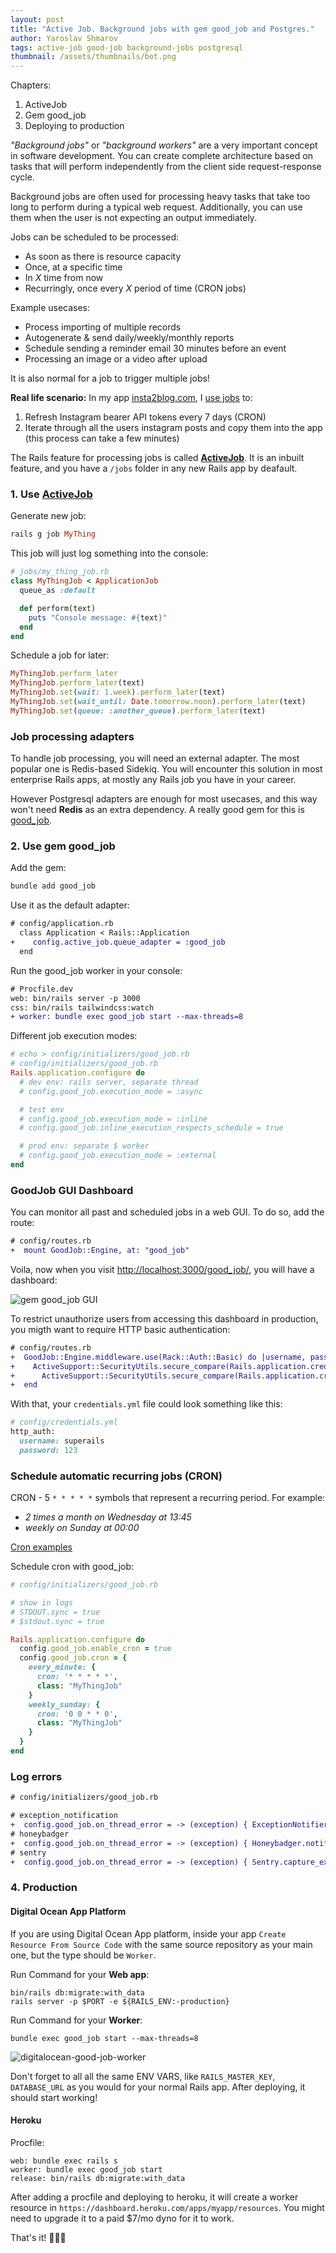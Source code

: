 ```yaml
---
layout: post
title: "Active Job. Background jobs with gem good_job and Postgres."
author: Yaroslav Shmarov
tags: active-job good-job background-jobs postgresql
thumbnail: /assets/thumbnails/bot.png
---
```


Chapters:
1. ActiveJob
2. Gem good_job
3. Deploying to production

*"Background jobs"* or *"background workers"* are a very important concept in software development.
You can create complete architecture based on tasks that will perform independently from the client side request-response cycle.

Background jobs are often used for processing heavy tasks that take too long to perform during a typical web request. Additionally, you can use them when the user is not expecting an output immediately.

Jobs can be scheduled to be processed:
- As soon as there is resource capacity
- Once, at a specific time
- In *X* time from now
- Recurringly, once every *X* period of time (CRON jobs)

Example usecases:
- Process importing of multiple records
- Autogenerate & send daily/weekly/monthly reports
- Schedule sending a reminder email 30 minutes before an event
- Processing an image or a video after upload

It is also normal for a job to trigger multiple jobs!

**Real life scenario:** In my app [insta2blog.com](https://insta2blog.com/), I [use jobs](https://github.com/yshmarov/insta2blog.com/tree/main/app/jobs) to:
1. Refresh Instagram bearer API tokens every 7 days (CRON)
2. Iterate through all the users instagram posts and copy them into the app (this process can take a few minutes)

The Rails feature for processing jobs is called [**ActiveJob**](https://guides.rubyonrails.org/active_job_basics.html). It is an inbuilt feature, and you have a `/jobs` folder in any new Rails app by deafault.

### 1. Use [ActiveJob](https://guides.rubyonrails.org/active_job_basics.html)

Generate new job:

```ruby
rails g job MyThing
```

This job will just log something into the console:

```ruby
# jobs/my_thing_job.rb
class MyThingJob < ApplicationJob
  queue_as :default

  def perform(text)
    puts "Console message: #{text}"
  end
end
```

Schedule a job for later:

```ruby
MyThingJob.perform_later
MyThingJob.perform_later(text)
MyThingJob.set(wait: 1.week).perform_later(text)
MyThingJob.set(wait_until: Date.tomorrow.noon).perform_later(text)
MyThingJob.set(queue: :another_queue).perform_later(text)
```

### Job processing adapters

To handle job processing, you will need an external adapter. The most popular one is Redis-based Sidekiq. You will encounter this solution in most enterprise Rails apps, at mostly any Rails job you have in your career.

However Postgresql adapters are enough for most usecases, and this way won't need **Redis** as an extra dependency. A really good gem for this is [good_job](https://github.com/bensheldon/good_job#readme).

### 2. Use gem good_job

Add the gem:

```ruby
bundle add good_job
```

Use it as the default adapter:

```diff
# config/application.rb
  class Application < Rails::Application
+    config.active_job.queue_adapter = :good_job
  end
```

Run the good_job worker in your console:

```diff
# Procfile.dev
web: bin/rails server -p 3000
css: bin/rails tailwindcss:watch
+ worker: bundle exec good_job start --max-threads=8
```

Different job execution modes:

```ruby
# echo > config/initializers/good_job.rb
# config/initializers/good_job.rb
Rails.application.configure do
  # dev env: rails server, separate thread
  # config.good_job.execution_mode = :async

  # test env
  # config.good_job.execution_mode = :inline
  # config.good_job.inline_execution_respects_schedule = true

  # prod env: separate $ worker
  # config.good_job.execution_mode = :external
end
```

### GoodJob GUI Dashboard

You can monitor all past and scheduled jobs in a web GUI. To do so, add the route: 

```diff
# config/routes.rb
+  mount GoodJob::Engine, at: "good_job"
```

Voila, now when you visit [http://localhost:3000/good_job/](http://localhost:3000/good_job/), you will have a dashboard:

![gem good_job GUI](/assets/images/good-job-gui.png)

To restrict unauthorize users from accessing this dashboard in production, you migth want to require HTTP basic authentication:

```diff
# config/routes.rb
+  GoodJob::Engine.middleware.use(Rack::Auth::Basic) do |username, password|
+    ActiveSupport::SecurityUtils.secure_compare(Rails.application.credentials.dig(:http_auth, :username), username) &&
+      ActiveSupport::SecurityUtils.secure_compare(Rails.application.credentials.dig(:http_auth, :password), password)
+  end
```

With that, your `credentials.yml` file could look something like this:

```ruby
# config/credentials.yml
http_auth:
  username: superails
  password: 123
```

### Schedule automatic recurring jobs (CRON)

CRON - 5 `* * * * *` symbols that represent a recurring period. For example:
* *2 times a month on Wednesday at 13:45*
* *weekly on Sunday at 00:00*

[Cron examples](https://crontab.guru/examples.html)

Schedule cron with good_job:

```ruby
# config/initializers/good_job.rb

# show in logs
# STDOUT.sync = true
# $stdout.sync = true

Rails.application.configure do
  config.good_job.enable_cron = true
  config.good_job.cron = {
    every_minute: {
      cron: '* * * * *',
      class: "MyThingJob"
    }
    weekly_sunday: {
      cron: '0 0 * * 0',
      class: "MyThingJob"
    }
  }
end
```

### Log errors

```diff
# config/initializers/good_job.rb

# exception_notification
+  config.good_job.on_thread_error = -> (exception) { ExceptionNotifier.notify_exception(exception) }
# honeybadger
+  config.good_job.on_thread_error = -> (exception) { Honeybadger.notify(exception) }
# sentry
+  config.good_job.on_thread_error = -> (exception) { Sentry.capture_exception(exception) }
```

### 4. Production

#### Digital Ocean App Platform

If you are using Digital Ocean App platform, inside your app `Create Resource From Source Code` with the same source repository as your main one, but the type should be `Worker`.

Run Command for your **Web app**:

```shell
bin/rails db:migrate:with_data
rails server -p $PORT -e ${RAILS_ENV:-production}
```

Run Command for your **Worker**:

```shell
bundle exec good_job start --max-threads=8
```

![digitalocean-good-job-worker](/assets/images/digitalocean-good-job-worker.png)

Don't forget to all all the same ENV VARS, like `RAILS_MASTER_KEY`, `DATABASE_URL` as you would for your normal Rails app. After deploying, it should start working!

#### Heroku

Procfile:

```shell
web: bundle exec rails s
worker: bundle exec good_job start
release: bin/rails db:migrate:with_data
```

After adding a procfile and deploying to heroku, it will create a worker resource in `https://dashboard.heroku.com/apps/myapp/resources`. You might need to upgrade it to a paid $7/mo dyno for it to work.

That's it! 🎉🥳🍾
